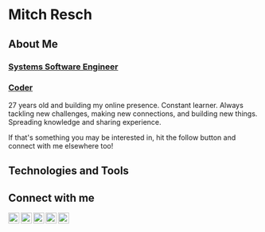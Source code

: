 # Mitch Resch

## About Me
### [Systems Software Engineer](https://www.linkedin.com/in/mitch-resch/)
### [Coder](https://github.com/mitchresch)

27 years old and building my online presence. Constant learner. Always tackling new challenges, making new connections, and building new things. Spreading  knowledge and sharing experience.

If that's something you may be interested in, hit the follow button and connect with me elsewhere too!

## Technologies and Tools


## Connect with me
[<img align="left" alt="MitchResch | YouTube" width="22px" src="https://cdn.jsdelivr.net/npm/simple-icons@v3/icons/youtube.svg" />][youtube]
[<img align="left" alt="MitchResch | Twitter" width="22px" src="https://cdn.jsdelivr.net/npm/simple-icons@v3/icons/twitter.svg" />][twitter]
[<img align="left" alt="MitchResch | LinkedIn" width="22px" src="https://cdn.jsdelivr.net/npm/simple-icons@v3/icons/linkedin.svg" />][linkedin]
[<img align="left" alt="MitchResch | Instagram" width="22px" src="https://cdn.jsdelivr.net/npm/simple-icons@v3/icons/instagram.svg" />][instagram]
[<img align="left" alt="MitchResch | GitLab" width="22px" src="https://cdn.jsdelivr.net/npm/simple-icons@v3/icons/gitlab.svg" />][gitlab]

[twitter]: https://twitter.com/mitchresch
[youtube]: https://www.youtube.com/channel/UCJ7jBsIxoeUJrKkd8VCqKHA
[instagram]: https://www.instagram.com/mitchresch/
[linkedin]: https://linkedin.com/in/mitchresch
[gitlab]: https://gitlab.com/mitchresch

<!--
**mitchresch/mitchresch** is a ✨ _special_ ✨ repository because its `README.md` (this file) appears on your GitHub profile.

Here are some ideas to get you started:

- 🔭 I’m currently working on ...
- 🌱 I’m currently learning ...
- 👯 I’m looking to collaborate on ...
- 🤔 I’m looking for help with ...
- 💬 Ask me about ...
- 📫 How to reach me: ...
- 😄 Pronouns: ...
- ⚡ Fun fact: ...
-->
